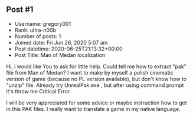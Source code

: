 ## Post #1
- Username: gregory001
- Rank: ultra-n00b
- Number of posts: 1
- Joined date: Fri Jun 26, 2020 5:07 am
- Post datetime: 2020-06-25T21:13:32+00:00
- Post Title: Man of Medan localization

Hi,
i would like You to ask for little help. Could tell me how to extract "pak" file from Man of Medan? I want to make by myself a polish cinematic version of game (because no PL version available), but don't know how to "unzip" file. Already try UnrealPak.exe , but after using command prompt it's throw me Critical Error.

I will be very appreciated for some advice or maybe instruction how to get in this PAK files. I really want to translate a game in my native language.
